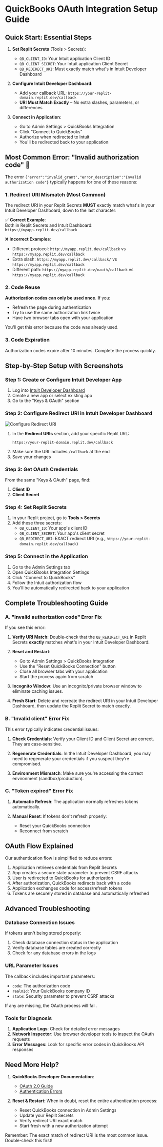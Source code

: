# QuickBooks OAuth Integration Setup Guide

## Quick Start: Essential Steps

1. **Set Replit Secrets** (Tools > Secrets):
   - `QB_CLIENT_ID`: Your Intuit application Client ID
   - `QB_CLIENT_SECRET`: Your Intuit application Client Secret 
   - `QB_REDIRECT_URI`: Must exactly match what's in Intuit Developer Dashboard

2. **Configure Intuit Developer Dashboard**:
   - Add your callback URL: `https://your-replit-domain.replit.dev/callback`
   - **URI Must Match Exactly** – No extra slashes, parameters, or differences

3. **Connect in Application**:
   - Go to Admin Settings > QuickBooks Integration
   - Click "Connect to QuickBooks"
   - Authorize when redirected to Intuit
   - You'll be redirected back to your application

## Most Common Error: "Invalid authorization code" 🚨

The error `{"error":"invalid_grant","error_description":"Invalid authorization code"}` typically happens for one of these reasons:

### 1. Redirect URI Mismatch (Most Common)

The redirect URI in your Replit Secrets **MUST** exactly match what's in your Intuit Developer Dashboard, down to the last character:

✅ **Correct Example**:  
Both in Replit Secrets and Intuit Dashboard: `https://myapp.replit.dev/callback`

❌ **Incorrect Examples**:  
- Different protocol: `http://myapp.replit.dev/callback` vs `https://myapp.replit.dev/callback`
- Extra slash: `https://myapp.replit.dev/callback/` vs `https://myapp.replit.dev/callback`
- Different path: `https://myapp.replit.dev/oauth/callback` vs `https://myapp.replit.dev/callback`

### 2. Code Reuse

**Authorization codes can only be used once.** If you:
- Refresh the page during authentication
- Try to use the same authorization link twice
- Have two browser tabs open with your application

You'll get this error because the code was already used.

### 3. Code Expiration

Authorization codes expire after 10 minutes. Complete the process quickly.

## Step-by-Step Setup with Screenshots

### Step 1: Create or Configure Intuit Developer App

1. Log into [Intuit Developer Dashboard](https://developer.intuit.com/app/developer/dashboard)
2. Create a new app or select existing app
3. Go to the "Keys & OAuth" section

### Step 2: Configure Redirect URI in Intuit Developer Dashboard

![Configure Redirect URI](https://i.imgur.com/5F1kqo2.png)

1. In the **Redirect URIs** section, add your specific Replit URL:
   ```
   https://your-replit-domain.replit.dev/callback
   ```
2. Make sure the URI includes `/callback` at the end
3. Save your changes

### Step 3: Get OAuth Credentials

From the same "Keys & OAuth" page, find:
1. **Client ID** 
2. **Client Secret**

### Step 4: Set Replit Secrets

1. In your Replit project, go to **Tools > Secrets**
2. Add these three secrets:
   - `QB_CLIENT_ID`: Your app's client ID
   - `QB_CLIENT_SECRET`: Your app's client secret
   - `QB_REDIRECT_URI`: EXACT redirect URI (e.g., `https://your-replit-domain.replit.dev/callback`)

### Step 5: Connect in the Application

1. Go to the Admin Settings tab 
2. Open QuickBooks Integration Settings
3. Click "Connect to QuickBooks"
4. Follow the Intuit authorization flow
5. You'll be automatically redirected back to your application

## Complete Troubleshooting Guide

### A. "Invalid authorization code" Error Fix

If you see this error:

1. **Verify URI Match**: Double-check that the `QB_REDIRECT_URI` in Replit Secrets **exactly** matches what's in your Intuit Developer Dashboard.

2. **Reset and Restart**:
   - Go to Admin Settings > QuickBooks Integration
   - Use the "Reset QuickBooks Connection" button
   - Close all browser tabs with your application
   - Start the process again from scratch

3. **Incognito Window**: Use an incognito/private browser window to eliminate caching issues.

4. **Fresh Start**: Delete and recreate the redirect URI in your Intuit Developer Dashboard, then update the Replit Secret to match exactly.

### B. "Invalid client" Error Fix

This error typically indicates credential issues:

1. **Check Credentials**: Verify your Client ID and Client Secret are correct. They are case-sensitive.

2. **Regenerate Credentials**: In the Intuit Developer Dashboard, you may need to regenerate your credentials if you suspect they're compromised.

3. **Environment Mismatch**: Make sure you're accessing the correct environment (sandbox/production).

### C. "Token expired" Error Fix

1. **Automatic Refresh**: The application normally refreshes tokens automatically.

2. **Manual Reset**: If tokens don't refresh properly:
   - Reset your QuickBooks connection
   - Reconnect from scratch

## OAuth Flow Explained

Our authentication flow is simplified to reduce errors:

1. Application retrieves credentials from Replit Secrets
2. App creates a secure state parameter to prevent CSRF attacks
3. User is redirected to QuickBooks for authorization
4. After authorization, QuickBooks redirects back with a code
5. Application exchanges code for access/refresh tokens
6. Tokens are securely stored in database and automatically refreshed

## Advanced Troubleshooting

### Database Connection Issues

If tokens aren't being stored properly:

1. Check database connection status in the application
2. Verify database tables are created correctly
3. Check for any database errors in the logs

### URL Parameter Issues

The callback includes important parameters:
- `code`: The authorization code
- `realmId`: Your QuickBooks company ID
- `state`: Security parameter to prevent CSRF attacks

If any are missing, the OAuth process will fail.

### Tools for Diagnosis

1. **Application Logs**: Check for detailed error messages
2. **Network Inspector**: Use browser developer tools to inspect the OAuth requests
3. **Error Messages**: Look for specific error codes in QuickBooks API responses

## Need More Help?

1. **QuickBooks Developer Documentation**:
   - [OAuth 2.0 Guide](https://developer.intuit.com/app/developer/qbo/docs/develop/authentication-and-authorization/oauth-2.0)
   - [Authentication Errors](https://developer.intuit.com/app/developer/qbo/docs/develop/troubleshooting/oauth)

2. **Reset & Restart**: When in doubt, reset the entire authentication process:
   - Reset QuickBooks connection in Admin Settings
   - Update your Replit Secrets
   - Verify redirect URI exact match
   - Start fresh with a new authorization attempt

Remember: The exact match of redirect URI is the most common issue. Double-check this first!